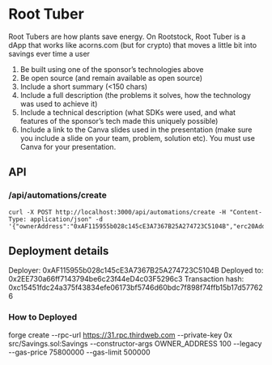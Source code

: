 # Root Tuber

Root Tubers are how plants save energy. On Rootstock, Root Tuber is a dApp that works like acorns.com (but for crypto)
that moves a little bit into savings ever time a user

1. Be built using one of the sponsor’s technologies above
2. Be open source (and remain available as open source)
3. Include a short summary (<150 chars)
4. Include a full description (the problems it solves, how the technology was used to achieve it)
5. Include a technical description (what SDKs were used, and what features of the sponsor’s tech made this uniquely possible)
6. Include a link to the Canva slides used in the presentation (make sure you include a slide on your team, problem, solution etc). You must use Canva for your presentation.

## API

### /api/automations/create

```
curl -X POST http://localhost:3000/api/automations/create -H "Content-Type: application/json" -d '{"ownerAddress":"0xAF115955b028c145cE3A7367B25A274723C5104B","erc20Address":"0x19f64674D8a5b4e652319F5e239EFd3bc969a1FE","savingPercent":10,"chainId":31}'
```

## Deployment details

Deployer: 0xAF115955b028c145cE3A7367B25A274723C5104B
Deployed to: 0x2EE730a66ff7143794be6c23f44eD4c03F5296c3
Transaction hash: 0xc15451fdc24a375f43834efe06173bf5746d60bdc7f898f74ffb15b17d577626

### How to Deployed

forge create --rpc-url https://31.rpc.thirdweb.com --private-key 0x src/Savings.sol:Savings --constructor-args OWNER_ADDRESS 100 --legacy --gas-price 75800000 --gas-limit 500000
